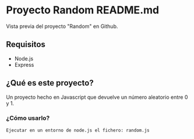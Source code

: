 Proyecto Random README.md
=========================

Vista previa del proyecto "Random" en Github.

## Requisitos ##
* Node.js
* Express

## ¿Qué es este proyecto? ##
Un proyecto hecho en Javascript que devuelve
un número aleatorio entre 0 y 1.

### ¿Cómo usarlo? ###

```
Ejecutar en un entorno de node.js el fichero: random.js
```
